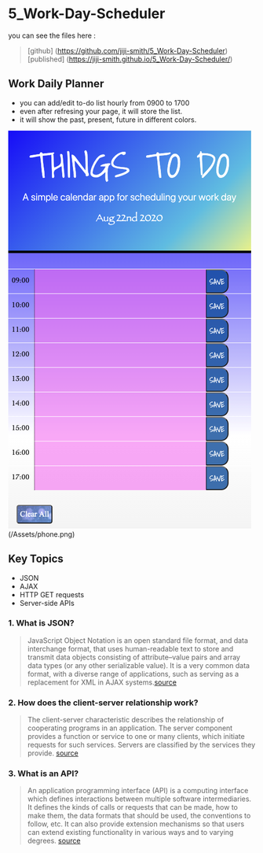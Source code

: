 # 5_Work-Day-Scheduler

you can see the files here :
> [github] (https://github.com/jiji-smith/5_Work-Day-Scheduler) <br>
> [published] (https://jiji-smith.github.io/5_Work-Day-Scheduler/)


## Work Daily Planner
* you can add/edit to-do list hourly from 0900 to 1700
* even after refresing your page, it will store the list.
* it will show the past, present, future in different colors.

![Daily Planner](/Assets/phone.png) <br>
(/Assets/phone.png)

## Key Topics

* JSON
* AJAX
* HTTP GET requests
* Server-side APIs

### 1. What is JSON?
> JavaScript Object Notation is an open standard file format, and data interchange format, that uses human-readable text to store and transmit data objects consisting of attribute–value pairs and array data types (or any other serializable value). It is a very common data format, with a diverse range of applications, such as serving as a replacement for XML in AJAX systems.[source](https://en.wikipedia.org/wiki/JSON)
### 2. How does the client-server relationship work?
> The client-server characteristic describes the relationship of cooperating programs in an application. The server component provides a function or service to one or many clients, which initiate requests for such services. Servers are classified by the services they provide. [source](https://en.wikipedia.org/wiki/Client%E2%80%93server_model#:~:text=The%20client%2Dserver%20characteristic%20describes,by%20the%20services%20they%20provide.)
### 3. What is an API?
> An application programming interface (API) is a computing interface which defines interactions between multiple software intermediaries. It defines the kinds of calls or requests that can be made, how to make them, the data formats that should be used, the conventions to follow, etc. It can also provide extension mechanisms so that users can extend existing functionality in various ways and to varying degrees. [source](https://en.wikipedia.org/wiki/API)
